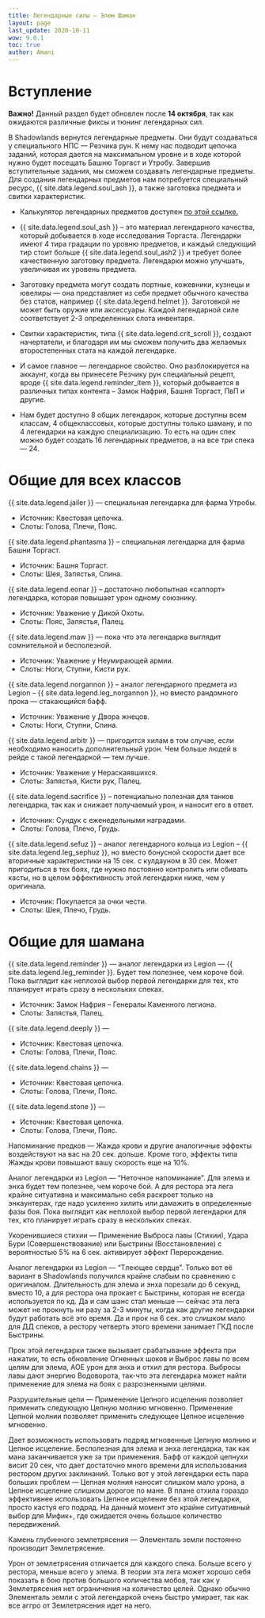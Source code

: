 ```yaml
---
title: Легендарные силы – Элем Шаман
layout: page
last_update: 2020-10-11 
wow: 9.0.1
toc: true
author: Amani
---
```


# Вступление

**Важно!** Данный раздел будет обновлен после **14 октября**, так как ожидаются различные фиксы и тюнинг легендарных сил.

В Shadowlands вернутся легендарные предметы. Они будут создаваться у специального НПС — Резчика рун. К нему нас подводит цепочка заданий, которая дается на максимальном уровне и в ходе которой нужно будет посещать Башню Торгаст и Утробу. Завершив вступительные задания, мы сможем создавать легендарные предметы. Для создания легендарных предметов нам потребуется специальный ресурс, {{ site.data.legend.soul_ash }}, а также заготовка предмета и свитки характеристик.

* Калькулятор легендарных предметов доступен [по этой ссылке.](https://shadowlands.wowhead.com/legendary-calc/shaman)

* {{ site.data.legend.soul_ash }} – это материал легендарного качества, который добывается в ходе исследования Торгаста. Легендарки имеют 4 тира градации по уровню предметов, и каждый следующий тир стоит больше {{ site.data.legend.soul_ash2 }} и требует более качественную заготовку предмета. Легендарки можно улучшать, увеличивая их уровень предмета.

* Заготовку предмета могут создать портные, кожевники, кузнецы и ювелиры — она представляет из себя предмет обычного качества без статов, например {{ site.data.legend.helmet }}. Заготовкой не может быть оружие или аксессуары. Каждой легендарной силе соответствует 2-3 определенных слота инвентаря.

* Свитки характеристик, типа {{ site.data.legend.crit_scroll }}, создают начертатели, и благодаря им мы сможем получить два желаемых второстепенных стата на каждой легендарке.

* И самое главное — легендарное свойство. Оно разблокируется на аккаунт, когда вы принесете Резчику рун специальный рецепт, вроде {{ site.data.legend.reminder_item }}, который добывается в различных типах контента – Замок Нафрия, Башня Торгаст, ПвП и другие.

* Нам будет доступно 8 общих легендарок, которые доступны всем классам, 4 общеклассовых, которые доступны только шаману, и по 4 легендарки на каждую специализацию. То есть на один спек можно будет создать 16 легендарных предметов, а на все три спека — 24.

# Общие для всех классов

{{ site.data.legend.jailer }} — специальная легендарка для фарма Утробы.  
* Источник: Квестовая цепочка.  
* Слоты: Голова, Плечи, Пояс.

{{ site.data.legend.phantasma }} – специальная легендарка для фарма Башни Торгаст.  
* Источник: Башня Торгаст.  
* Слоты: Шея, Запястья, Спина.

{{ site.data.legend.eonar }} – достаточно любопытная «саппорт» легендарка, которая повышает урон одному союзнику.  
* Источник: Уважение у Дикой Охоты.  
* Слоты: Пояс, Запястья, Палец.

{{ site.data.legend.maw }} — пока что эта легендарка выглядит сомнительной и бесполезной.  
* Источник: Уважение у Неумирающей армии.  
* Слоты: Ноги, Ступни, Кисти рук.

{{ site.data.legend.norgannon }} – аналог легендарного предмета из Legion – {{ site.data.legend.leg_norgannon }}, но вместо рандомного прока — стакающийся бафф.  
* Источник: Уважение у Двора жнецов.  
* Слоты: Ноги, Ступни, Спина.

{{ site.data.legend.arbitr }} — пригодится хилам в том случае, если необходимо наносить дополнительный урон. Чем больше людей в рейде с такой легендаркой — тем лучше.  
* Источник: Уважение у Нераскаявшихся.  
* Слоты: Запястья, Кисти рук, Палец.

{{ site.data.legend.sacrifice }} – потенциально полезная для танков легендарка, так как и снижает получаемый урон, и наносит его в ответ.  
* Источник: Сундук с еженедельными наградами.  
* Слоты: Голова, Плечо, Грудь.

{{ site.data.legend.sefuz }} – аналог легендарного кольца из Legion – {{ site.data.legend.leg_sephuz }}, но вместо бонусной скорости дает все вторичные характеристики на 15 сек. с кулдауном в 30 сек. Может пригодиться в тех боях, где нужно постоянно контролить или сбивать касты, но в целом эффективность этой легендарки ниже, чем у оригинала.  
* Источник: Покупается за очки чести.  
* Слоты: Шея, Плечо, Грудь.

# Общие для шамана

{{ site.data.legend.reminder }} — аналог легендарки из Legion — {{ site.data.legend.leg_reminder }}. Будет тем полезнее, чем короче бой. Пока выглядит как неплохой выбор первой легендарки для тех, кто планирует играть сразу в нескольких спеках.  
* Источник: Замок Нафрия – Генералы Каменного легиона.
* Слоты: Запястья, Палец.

{{ site.data.legend.deeply }} — 
* Источник: Квестовая цепочка.
* Слоты: Голова, Плечи, Пояс.

{{ site.data.legend.chains }} — 
* Источник: Квестовая цепочка.
* Слоты: Голова, Плечи, Пояс.

{{ site.data.legend.stone }} — 
* Источник: Квестовая цепочка.
* Слоты: Голова, Плечи, Пояс.

Напоминание предков — Жажда крови и другие аналогичные эффекты воздействуют на вас на 20 сек. дольше. Кроме того, эффекты типа Жажды крови повышают вашу скорость еще на 10%.

Аналог легендарки из Legion — “Неточное напоминание”. Для элема и энха будет тем полезнее, чем короче бой. А для рестора эта лега крайне ситуативна и максимально себя раскроет только на энкаунтерах, где надо усиленно хилить или дамажить в определенные фазы боя. Пока выглядит как неплохой выбор первой легендарки для тех, кто планирует играть сразу в нескольких спеках.

 Укоренившиеся стихии — Применение Выброса лавы (Стихии), Удара Бури (Совершенствование) или Быстрины (Восстановление) с вероятностью 5% на 6 сек. активирует эффект Перерождение.

Аналог легендарки из Legion — “Тлеющее сердце”. Только вот её вариант в Shadowlands получился крайне слабым по сравнению с оригиналом. Длительность для элема и энха порезали до 6 секунд, вместо 10, а для рестора она прокает с Быстрины, которая не всегда используется по кд. Да и сам шанс стал меньше — сейчас эта лега может не прокнуть ни разу за 2-3 минуты, когда как другие легендарки будут работать всё это время. Да и прок на 6 сек. это слишком мало для ДД спеков, а рестору четверть этого времени занимает ГКД после Быстрины.

Прок этой легендарки также вызывает срабатывание эффекта при нажатии, то есть обновление Огненных шоков и Выброс лавы по всем целям для элема, АОЕ урон для энха и отхил для рестора. Выбросы лавы дают энергию Водоворота, так-что эта легендарка может найти применение для элема на боях с разрозненными целями.

 Разрушительные цепи — Применение Цепного исцеления позволяет применить следующую Цепную молнию мгновенно. Применение Цепной молнии позволяет применить следующее Цепное исцеление мгновенно.

Дает возможность использовать подряд мгновенные Цепную молнию и Цепное исцеление. Бесполезная для элема и энха легендарка, так как мана заканчивается уже за три применения. Бафф от каждой цепнухи висит 20 сек, что дает достаточно много времени для использования рестором других заклинаний. Только вот у этой легендарки есть пара больших проблем — Цепная молния наносит слишком мало урона, а Цепное исцеление слишком дорогое по мане. В плане отхила гораздо эффективнее использовать Цепное исцеление без этой легендарки, просто кастуя его подряд. На данный момент это крайне ситуативный выбор для Мифик+, где ожидается очень большое количество передвижений.

 Камень глубинного землетрясения — Элементаль земли постоянно производит Землетрясение.

Урон от землетрясения отличается для каждого спека. Больше всего у рестора, меньше всего у элема. В теории эта лега может хорошо себя показать в бою против большого количества мобов, так как у Землетрясения нет ограничения на количество целей. Однако обычно Элементаль земли с этой легендаркой очень быстро умирает, так как все аггро от Землетрясения идет на него.


